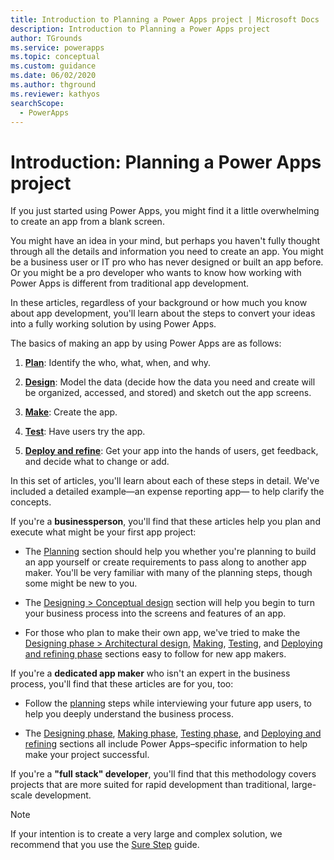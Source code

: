 ```yaml
---
title: Introduction to Planning a Power Apps project | Microsoft Docs
description: Introduction to Planning a Power Apps project
author: TGrounds
ms.service: powerapps
ms.topic: conceptual
ms.custom: guidance
ms.date: 06/02/2020
ms.author: thground
ms.reviewer: kathyos
searchScope:  
  - PowerApps
---
```


# Introduction: Planning a Power Apps project

If you just started using Power Apps, you might find it a little overwhelming <!--Suggested, to fix misplaced modifier.-->to
create an app from a blank screen.

You might have an idea in your mind, but perhaps you haven't fully thought through all the
details and information you need to create an app. You might be a
business user or IT pro who has never designed or built an app before. Or you
might be a pro<!--Should this be "full stack," to match the occurrence later in this article?--> developer who wants to know how working with Power Apps is different from traditional app
development.<!--Suggested.-->

In these articles, regardless of your background or how much you know about app
development, you'll learn about the steps to convert your ideas into a fully
working solution by using Power Apps.

The basics of making an app by using Power Apps are as follows:

1. [**Plan**](planning-phase.md): Identify the who, what, when, and why.

2. [**Design**](designing-phase.md): Model the data (decide how the data you need and create will be
    organized, accessed, and stored) and sketch out the app screens.

3. [**Make**](making-phase.md): Create the app.

4. [**Test**](testing-phase.md): Have users try the app.<!--Suggested.-->

5. [**Deploy and refine**](discoverability.md)<!--Edit okay? The refining-phase.md file gives a 404 error; doesn't seem to exist yet.-->: Get your app into the hands of users, get feedback,
    and decide what to change or add.

In this set of articles, you'll learn about each of these steps in detail.
We've included a detailed example&mdash;an expense reporting app&mdash;<!--Suggested, just to set the stage.--> to help clarify the concepts.<!--Suggest linking to the relevant sections in the paragraphs that follow.-->

If you're a **businessperson**, <!--Following an introduction like this, the rest of the sentence needs to be addressed to "you" also.-->you'll find that these articles help you plan
and execute what might be your first app project:

- The [Planning](planning-phase.md) section should help you whether you're planning to build an app
    yourself or create requirements to pass along to another app maker. You'll
    be very familiar with many of the planning steps, though<!--Suggested. I didn't understand "and" here.--> some might be new to you.

- The [Designing \> Conceptual design](app-tasks.md) section will help you begin to turn your
    business process into the screens and features of an app.

- For those who plan to make their own app, we've tried to make the [Designing phase \> Architectural design](where-is-data.md), [Making](making-phase.md), [Testing](testing-phase.md), and [Deploying and refining phase](discoverability.md) sections easy to follow
    for new app makers.

If you're a **dedicated app maker** who isn't an expert in the business process,
you'll find that these articles are for you, too:

- Follow the [planning](planning-phase.md) steps while interviewing your future app users, to help
    you deeply understand the business process.

- The [Designing phase](designing-phase.md), [Making phase](making-phase.md), [Testing phase](testing-phase.md), and [Deploying and refining](discoverability.md) sections all include Power
    Apps&ndash;specific information to help make your project successful.

If you're a **"full stack" developer**, you'll find that this methodology covers projects that are
more suited for rapid development than traditional, large-scale development.<!--Suggested, to avoid dangling modifier.-->

> [!NOTE]
> If your intention is to create a very large and complex solution, we recommend that you use the
[Sure Step](https://mbs.microsoft.com/customersource/Global/SureStep) guide.<!--Suggested, to more closely follow Writing Style Guide (WSG). -->
